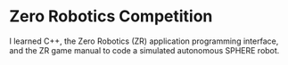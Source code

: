 # Zero Robotics Competition

I learned C++, the Zero Robotics (ZR) application programming interface, and the ZR game manual
to code a simulated autonomous SPHERE robot. 
